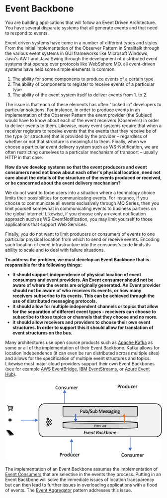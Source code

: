 # Event Backbone

You are building applications that will follow an Event Driven Architecture. You have several disparate systems that all generate events and that need to respond to events.

Event driven systems have come in a number of different types and styles. From the initial implementation of the Observer Pattern in Smalltalk through the various event systems in GUI frameworks like Microsoft Windows, Java's AWT and Java Swing through the development of distributed event systems that operate over protocols like WebSphere MQ, all event-driven systems have held some simple elements in common:

1.	The ability for some components to produce events of a certain type 
2.	The ability of components to register to receive events of a particular type 
3.	The ability of the event system itself to deliver events from 1. to 2. 

The issue is that each of these elements has often "locked in" developers to particular solutions. For instance, in order to produce events in an implementation of the Observer Pattern the event provider (the Subject) would have to know about each of the event receivers (Observers) in order to deliver events to them. Likewise, many event systems require that when a receiver registers to receive events that the events that they receive be of the type (or structure) that is provided by the provider – regardless of whether or not that structure is meaningful to them. Finally, when we choose a particular event delivery system such as WS-Notification, we are often restricting ourselves to a particular mechanism of transport – usually HTTP in that case.

**How do we develop systems so that the event producers and event consumers need not know about each other's physical location, need not care about the details of the structure of the events produced or received, or be concerned about the event delivery mechanism?**

We do not want to force users into a situation where a technology choice limits their possibilities for communicating events.  For instance, if you choose to communicate all events exclusively through MQ Series, then you limit yourself somewhat in communicating events to business partners on the global internet.  Likewise, if you choose only an event notification approach such as WS-EventNotification, you may limit yourself to those applications that support Web Services.

Finally, you do not want to limit producers or consumers of events to one particular physical location from which to send or receive events.   Encoding such location of event infrastructure into the consumer’s code limits its ability to scale and to deal with failure situations.

**To address the problem, we must develop an Event Backbone that is responsible for the following things:**
+	**It should support independence of physical location of event consumers and event providers. An Event consumer should not be aware of where the events are originally generated. An Event provider should not be aware of who receives its events, or how many receivers subscribe to its events. This can be achieved through the use of distributed messaging protocols.** 
+	**It should allow for multiple independent channels or topics that allow for the separation of different event types - receivers can choose to subscribe to those topics or channels that they choose and no more.**
+	**It should allow receivers and providers to choose their own event structures. In order to support this it should allow for translation of event structures on the bus.**

Many architectures use open source products such as [Apache Kafka](https://kafka.apache.org/) as some or all of the implementation of their Event Backbone.  Kafka allows for location independence (it can even be run distributed across multiple sites) and allows for the specification of multiple event structures and topics.  Likewise most major cloud providers support their own Event Backbones (see for example [AWS EventBridge](https://aws.amazon.com/eventbridge/), [IBM EventStreams](https://www.ibm.com/cloud/event-streams), or [Azure Event Hub](https://azure.microsoft.com/en-us/services/event-hubs/)).

![Event Backbone](../assets/EventBackbone.png)

The implementation of an Event Backbone assumes the implementation of [Event Consumers](Event-Consumer.md) that are selective in the events they process. Putting in an Event Backbone will solve the immediate issues of location transparency but can then lead to further issues in overloading applications with a flood of events.  The [Event Aggregator](Event-Aggregator.md) pattern addresses this issue.
